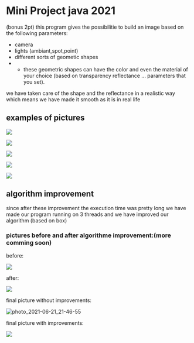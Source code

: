 # Mini Project java 2021
 (bonus 2pt)
 this program gives the possibilitie to build an image based on the following parameters:
 - camera
 - lights (ambiant,spot,point)
 - different sorts of geometic shapes 
 - - these  geometric shapes can have the color and even the material of your choice (based on transparency reflectance ... parameters that you set).
 
 we have taken care of the shape and the reflectance in a realistic way which means we have made it smooth as it is in real life
 ## examples of pictures 
 ![](alltogether.png)
 
 ![](lightSpherePoint.png)
 
 ![](shadowSphereTriangleInitial2.png)
 
 ![](shadowTrianglesSphere.png)
 
 ![](reflectionTwoSpheresMirrored.png)
 ## algorithm improvement
since after these improvement the execution time was pretty long we have made our program running on 3 threads and we have improved our algorithm (based on box)
### pictures before and after algorithme improvement:(more comming soon)

before:

![](95965161.PNG)

after:

![](fin1.PNG)

final picture without improvements:

![photo_2021-06-21_21-46-55](https://user-images.githubusercontent.com/79382335/122812628-95a11f00-d2da-11eb-96c4-cd3f3279ec3c.jpg)


final picture with improvements:

![](sofit.jpg)


